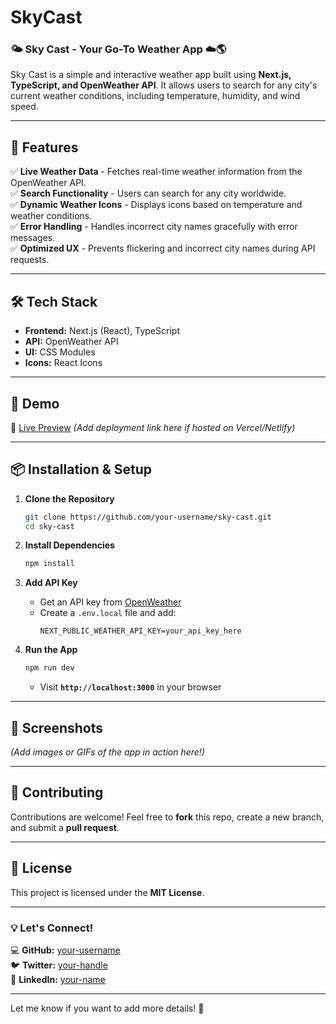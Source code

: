 # SkyCast
### 🌤 Sky Cast - Your Go-To Weather App ☁️🌎  

Sky Cast is a simple and interactive weather app built using **Next.js, TypeScript, and OpenWeather API**. It allows users to search for any city's current weather conditions, including temperature, humidity, and wind speed.  

---

## 🚀 Features  
✅ **Live Weather Data** - Fetches real-time weather information from the OpenWeather API.  
✅ **Search Functionality** - Users can search for any city worldwide.  
✅ **Dynamic Weather Icons** - Displays icons based on temperature and weather conditions.  
✅ **Error Handling** - Handles incorrect city names gracefully with error messages.  
✅ **Optimized UX** - Prevents flickering and incorrect city names during API requests.  

---

## 🛠️ Tech Stack  
- **Frontend:** Next.js (React), TypeScript  
- **API:** OpenWeather API  
- **UI:** CSS Modules  
- **Icons:** React Icons  

---

## 🎥 Demo  
🔗 [Live Preview](#) *(Add deployment link here if hosted on Vercel/Netlify)*  

---

## 📦 Installation & Setup  
1. **Clone the Repository**  
   ```bash
   git clone https://github.com/your-username/sky-cast.git
   cd sky-cast
   ```

2. **Install Dependencies**  
   ```bash
   npm install
   ```

3. **Add API Key**  
   - Get an API key from [OpenWeather](https://openweathermap.org/)  
   - Create a `.env.local` file and add:  
     ```env
     NEXT_PUBLIC_WEATHER_API_KEY=your_api_key_here
     ```

4. **Run the App**  
   ```bash
   npm run dev
   ```
   - Visit **`http://localhost:3000`** in your browser  

---

## 📸 Screenshots  
*(Add images or GIFs of the app in action here!)*  

---

## 🤝 Contributing  
Contributions are welcome! Feel free to **fork** this repo, create a new branch, and submit a **pull request**.  

---

## 📜 License  
This project is licensed under the **MIT License**.  

---

### 💡 Let's Connect!  
💻 **GitHub:** [your-username](https://github.com/your-username)  
🐦 **Twitter:** [your-handle](https://twitter.com/your-handle)  
🔗 **LinkedIn:** [your-name](https://linkedin.com/in/your-name)  

---

Let me know if you want to add more details! 🚀
